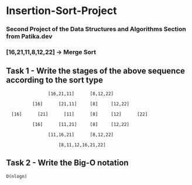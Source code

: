 # Insertion-Sort-Project
### Second Project of the Data Structures and Algorithms Section from Patika.dev

### [16,21,11,8,12,22] -> Merge Sort

## Task 1 - Write the stages of the above sequence according to the sort type

                    [16,21,11]      [8,12,22]
                    
              [16]      [21,11]     [8]     [12,22]
              
      [16]      [21]      [11]      [8]     [12]      [22]
      
              [16]      [11,21]     [8]     [12,22]
              
                    [11,16,21]      [8,12,22]
                    
                        [8,11,12,16,21,22]
                        
## Task 2 - Write the Big-O notation

    O(nlogn)
